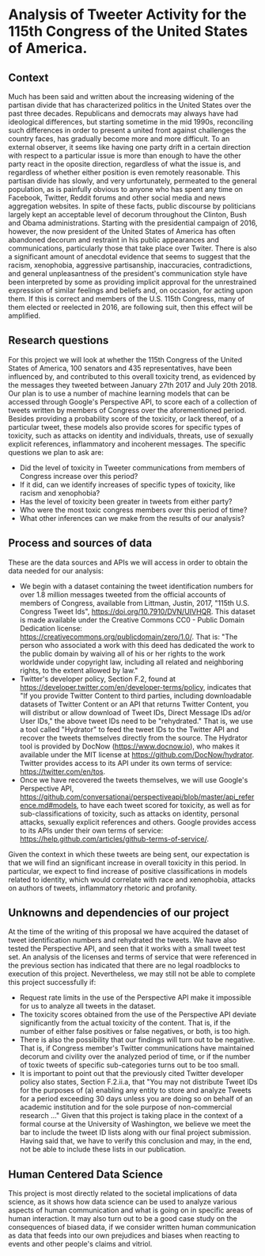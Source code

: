 # Analysis of Tweeter Activity for the 115th Congress of the United States of America.

## Context

Much has been said and written about the increasing widening of the partisan divide that has characterized politics in the United States over the past three decades. Republicans and democrats may always have had ideological differences, but starting sometime in the mid 1990s, reconciling such differences in order to present a united front against challenges the country faces, has gradually become more and more difficult. To an external observer, it seems like having one party drift in a certain direction with respect to a particular issue is more than enough to have the other party react in the oposite direction, regardless of what the issue is, and regardless of whether either position is even remotely reasonable. This partisan divide has slowly, and very unfortunately, permeated to the general population, as is painfully obvious to anyone who has spent any time on Facebook, Twitter, Reddit forums and other social media and news aggregation websites.
In spite of these facts, public discourse by politicians largely kept an acceptable level of decorum throughout the Clinton, Bush and Obama administrations. Starting with the presidential campaign of 2016, however, the now president of the United States of America has often abandoned decorum and restraint in his public appearances and communications, particularly those that take place over Twiter.
There is also a significant amount of anecdotal evidence that seems to suggest that the racism, xenophobia, aggressive partisanship, inaccuracies, contradictions, and general unpleasantness of the president's communication style have been interpreted by some as providing implicit approval for the unrestrained expression of similar feelings and beliefs and, on occasion, for acting upon them. If this is correct and members of the U.S. 115th Congress, many of them elected or reelected in 2016, are following suit, then this effect will be amplified.

## Research questions

For this project we will look at whether the 115th Congress of the United States of America, 100 senators and 435 representatives, have been influenced by, and contributed to this overall toxicity trend, as evidenced by the messages they tweeted between January 27th 2017 and July 20th 2018.
Our plan is to use a number of machine learning models that can be accessed through Google's Perspective API, to score each of a collection of tweets written by members of Congress over the aforementioned period. Besides providing a probability score of the toxicity, or lack thereof, of a particular tweet, these models also provide scores for specific types of toxicity, such as attacks on identity and individuals, threats, use of sexually explicit references, inflammatory and incoherent messages.
The specific questions we plan to ask are:

- Did the level of toxicity in Tweeter communications from members of Congress increase over this period?
- If it did, can we identify increases of specific types of toxicity, like racism and xenophobia?
- Has the level of toxicity been greater in tweets from either party?
- Who were the most toxic congress members over this period of time?
- What other inferences can we make from the results of our analysis?

## Process and sources of data

These are the data sources and APIs we will access in order to obtain the data needed for our analysis:

- We begin with a dataset containing the tweet identification numbers for over 1.8 million messages tweeted from the official accounts of members of Congress, available from Littman, Justin, 2017, "115th U.S. Congress Tweet Ids", https://doi.org/10.7910/DVN/UIVHQR. This dataset is made available under the Creative Commons CC0 - Public Domain Dedication license: https://creativecommons.org/publicdomain/zero/1.0/. That is: "The person who associated a work with this deed has dedicated the work to the public domain by waiving all of his or her rights to the work worldwide under copyright law, including all related and neighboring rights, to the extent allowed by law."
- Twitter's developer policy, Section F.2, found at https://developer.twitter.com/en/developer-terms/policy, indicates that "If you provide Twitter Content to third parties, including downloadable datasets of Twitter Content or an API that returns Twitter Content, you will distribut or allow download of Tweet IDs, Direct Message IDs ad/or User IDs," the above tweet IDs need to be "rehydrated." That is, we use a tool called "Hydrator" to feed the tweet IDs to the Twitter API and recover the tweets themselves directly from the source. The Hydrator tool is provided by DocNow (https://www.docnow.io), who makes it available under the MIT license at https://github.com/DocNow/hydrator. Twitter provides access to its API under its own terms of service: https://twitter.com/en/tos.
- Once we have recovered the tweets themselves, we will use Google's Perspective API, https://github.com/conversationai/perspectiveapi/blob/master/api_reference.md#models, to have each tweet scored for toxicity, as well as for sub-classifications of toxicity, such as attacks on identity, personal attacks, sexually explicit references and others. Google provides access to its APIs under their own terms of service:  https://help.github.com/articles/github-terms-of-service/.

Given the context in which these tweets are being sent, our expectation is that we will find an significant increase in overall toxicity in this period. In particular, we expect to find increase of positive classifications in models related to identity, which would correlate with race and xenophobia, attacks on authors of tweets, inflammatory rhetoric and profanity.

## Unknowns and dependencies of our project

At the time of the writing of this proposal we have acquired the dataset of tweet identification numbers and rehydrated the tweets. We have also tested the Perspective API, and seen that it works with a small tweet test set. An analysis of the licenses and terms of service that were referenced in the previous section has indicated that there are no legal roadblocks to execution of this project. Nevertheless, we may still not be able to complete this project successfully if:

- Request rate limits in the use of the Perspective API make it impossible for us to analyze all tweets in the dataset.
- The toxicity scores obtained from the use of the Perspective API deviate significantly from the actual toxicity of the content. That is, if the number of either false positives or false negatives, or both, is too high.
- There is also the possibility that our findings will turn out to be negative. That is, if Congress member's Twitter communications have maintained decorum and civility over the analyzed period of time, or if the number of toxic tweets of specific sub-categories turns out to be too small.
- It is important to point out that the previously cited Twitter developer policy also states, Section F.2.ii.a, that "You may not distribute Tweet IDs for the purposes of (a) enabling any entity to store and analyze Tweets for a period exceeding 30 days unless you are doing so on behalf of an academic institution and for the sole purpose of non-commercial research ..." Given that this project is taking place in the context of a formal course at the University of Washington, we believe we meet the bar to include the tweet ID lists along with our final project submission. Having said that, we have to verify this conclusion and may, in the end, not be able to include these lists in our publication.

## Human Centered Data Science

This project is most directly related to the societal implications of data science, as it shows how data science can be used to analyze various aspects of human communication and what is going on in specific areas of human interaction. It may also turn out to be a good case study on the consequences of biased data, if we consider written human communication as data that feeds into our own prejudices and biases when reacting to events and other people's claims and vitriol.